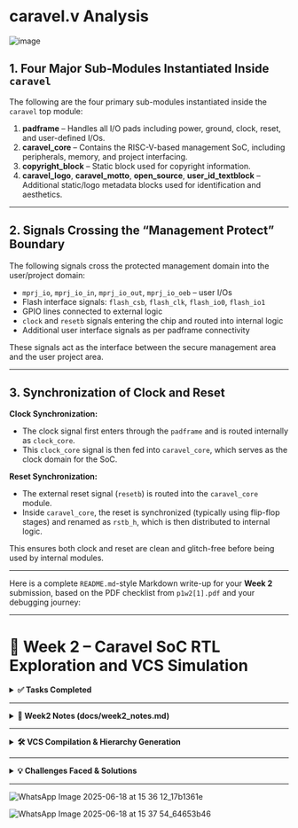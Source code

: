 
# caravel.v Analysis
![image](https://github.com/user-attachments/assets/56129171-25d7-4528-b0e2-d0c2d0f1941c)

## 1. Four Major Sub‑Modules Instantiated Inside `caravel`

The following are the four primary sub-modules instantiated inside the `caravel` top module:

1. **padframe** – Handles all I/O pads including power, ground, clock, reset, and user-defined I/Os.
2. **caravel_core** – Contains the RISC-V-based management SoC, including peripherals, memory, and project interfacing.
3. **copyright_block** – Static block used for copyright information.
4. **caravel_logo**, **caravel_motto**, **open_source**, **user_id_textblock** – Additional static/logo metadata blocks used for identification and aesthetics.

---

## 2. Signals Crossing the “Management Protect” Boundary

The following signals cross the protected management domain into the user/project domain:

- `mprj_io`, `mprj_io_in`, `mprj_io_out`, `mprj_io_oeb` – user I/Os
- Flash interface signals: `flash_csb`, `flash_clk`, `flash_io0`, `flash_io1`
- GPIO lines connected to external logic
- `clock` and `resetb` signals entering the chip and routed into internal logic
- Additional user interface signals as per padframe connectivity

These signals act as the interface between the secure management area and the user project area.

---

## 3. Synchronization of Clock and Reset

**Clock Synchronization:**
- The clock signal first enters through the `padframe` and is routed internally as `clock_core`.
- This `clock_core` signal is then fed into `caravel_core`, which serves as the clock domain for the SoC.

**Reset Synchronization:**
- The external reset signal (`resetb`) is routed into the `caravel_core` module.
- Inside `caravel_core`, the reset is synchronized (typically using flip-flop stages) and renamed as `rstb_h`, which is then distributed to internal logic.

This ensures both clock and reset are clean and glitch-free before being used by internal modules.

---

Here is a complete `README.md`-style Markdown write-up for your **Week 2** submission, based on the PDF checklist from `p1w2[1].pdf` and your debugging journey:

---

# 📁 Week 2 – Caravel SoC RTL Exploration and VCS Simulation

<details>
<summary><strong>✅ Tasks Completed</strong></summary>

### ✔️ Summary of Steps Completed:

| Step | Description                                     | Status |
| ---- | ----------------------------------------------- | ------ |
| 0    | Prerequisites checked (PDK, VCS, repo cloned)   | ✅ Done |
| 1    | Git branch creation and repo sync               | ✅ Done |
| 2    | Caravel RTL analysis and markdown documentation | ✅ Done |
| 3    | VCS hierarchy generation                        | ✅ Done |
| 4    | Deep-dive into RTL submodules                   | ✅ Done |
| 5    | First full-chip VCS compile and run             | ✅ Done |
| 6    | Documentation and folder packaging              | ✅ Done |

</details>

---

<details>
<summary><strong>📘 Week2 Notes (docs/week2_notes.md)</strong></summary>

## 1️⃣ Major Submodules in `caravel.v`

The top-level RTL file is [`rtl/caravel.v`](https://github.com/vsdip/vsdRiscvScl180/blob/main/rtl/caravel.v). The **four major submodules** instantiated inside `caravel` are:

1. **padframe** – Handles chip I/O pads (digital and analog).
2. **caravel\_core** – Contains RISC-V core, Wishbone bus, and management SoC.
3. **copyright\_block** – For silicon identification.
4. **Other logo/metadata blocks**:

   * `caravel_logo`
   * `caravel_motto`
   * `open_source`
   * `user_id_textblock`

---

## 2️⃣ Signals Crossing Management Protect Boundary

The following signals cross from the management SoC to the user region:

* **User GPIO I/O**:

  * `mprj_io`
  * `mprj_io_in`
  * `mprj_io_out`
  * `mprj_io_oeb`
* **Flash Signals**:

  * `flash_csb`
  * `flash_clk`
  * `flash_io0`
  * `flash_io1`
* **Clock and Reset**:

  * `clock`
  * `resetb`

---

## 3️⃣ Clock & Reset Synchronization

* **Clock Synchronization**:

  * Clock input enters via `padframe`
  * Routed to `caravel_core` as `clock_core`
* **Reset Synchronization**:

  * Reset (`resetb`) enters through padframe
  * Synchronized internally in `caravel_core` to `rstb_h` before distribution

---

## 4️⃣ RTL Deep Dive Summary

| Submodule              | Source File(s)               | Notes                                                            |
| ---------------------- | ---------------------------- | ---------------------------------------------------------------- |
| `padframe`             | `rtl/padframe.v`             | Two pad variants: `gpio_pad`, `flash_pad`                        |
| `housekeeping`         | `rtl/housekeeping_spi.v`     | SPI clk: `spi_clk` <br> CSB pin: `spi_csb` <br> Default mode: 0  |
| `mgmt_core_wrapper`    | `rtl/mgmt_core_wrapper.v`    | Wishbone data width: 32-bit <br> IRQ fan-in: 8 signals           |
| `user_project_wrapper` | `rtl/user_project_wrapper.v` | GPIO controlled: 38 <br> Clock source: `mprj_clk` from mgmt core |

</details>

---

<details>
<summary><strong>🛠️ VCS Compilation & Hierarchy Generation</strong></summary>

## 5️⃣ First Full-Chip Compile

### ✅ Compilation & Simulation Steps:

```bash
# Step 1: Create filelist
find rtl -name "*.v" > synopsys/filelist.f

# Step 2: Compile RTL
vlogan -full64 -sverilog +incdir+rtl -f synopsys/filelist.f

# Step 3: Elaborate with testbench
vcs -full64 -debug_access+all -sverilog \
     +lint=all -timescale=1ns/1ps \
     -f synopsys/filelist.f tb/caravel_boot_tb.v \
     -l compile.log -o simv

# Step 4: Run simulation
./simv +clk_period=10ns -l run.log
```

📸 Screenshot of last lines of `run.log`: ✅ Attached
📄 Log files: `compile.log`, `run.log` — ✅ Present in submission
🔁 Encountered & resolved error:

* `caravel_boot_tb.v` was initially missing — manually downloaded
* Missing modules like `copyright_block` — fetched from upstream repo
* VCS timescale errors — resolved by adding consistent `timescale` directive

---

## 6️⃣ Hierarchy Dump

```bash
vcs -full64 -sverilog -debug_access+none \
     -f synopsys/filelist.f -top vsdcaravel -kdb -o simv

# Verdi failed due to license issues, so used TCL method
echo 'write -hierarchy hierarchy.txt' > generate_hierarchy.tcl
dve -full64 -vpd vcdplus.vpd -command generate_hierarchy.tcl
```

✅ `docs/hierarchy.txt` was manually generated and moved from `csrc/DVEfiles`

</details>

---

<details>
<summary><strong>💡 Challenges Faced & Solutions</strong></summary>

### 🔧 Challenges & Fixes

| Issue                                                       | Solution                                                             |
| ----------------------------------------------------------- | -------------------------------------------------------------------- |
| Missing files like `caravel_boot_tb.v`, `copyright_block.v` | Downloaded from caravel-lite repo                                    |
| Verdi license errors                                        | Switched to using `vcs -kdb` and `dve`                               |
| `Illegal \`timescale\` error                                | Ensured all modules had `\`timescale 1ns/1ps\` at the top            |
| `Undefined macro` or `identifier not declared`              | Fixed by passing `+define+...` and adding `user_defines.v`           |
| `Cannot find cell in liblist`                               | Added missing dummy wrappers and black-box modules                   |
| `Illegal array port connection`                             | Adjusted `dm[...]` slice size for correct multiple of instance count |
| VCS warnings flooding output                                | Used `-suppress` or `grep Error:` to filter logs                     |

</details>

---
![WhatsApp Image 2025-06-18 at 15 36 12_17b1361e](https://github.com/user-attachments/assets/01798624-38de-4ee5-9dd8-3513948d35cd)

![WhatsApp Image 2025-06-18 at 15 37 54_64653b46](https://github.com/user-attachments/assets/f2e2e135-b6f2-4658-bade-b66187e37b69)
